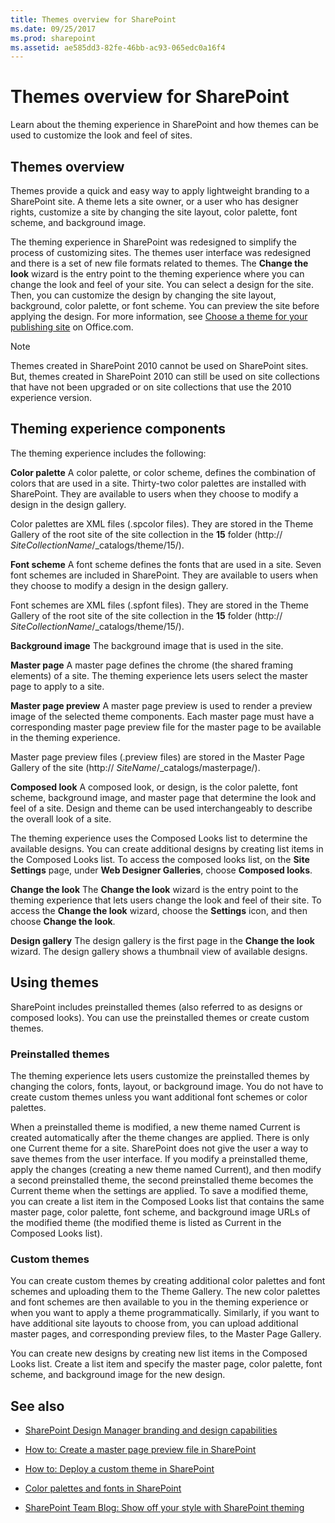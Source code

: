 ```yaml
---
title: Themes overview for SharePoint
ms.date: 09/25/2017
ms.prod: sharepoint
ms.assetid: ae585dd3-82fe-46bb-ac93-065edc0a16f4
---
```



# Themes overview for SharePoint
Learn about the theming experience in SharePoint and how themes can be used to customize the look and feel of sites.
## Themes overview
<a name="section1"> </a>

Themes provide a quick and easy way to apply lightweight branding to a SharePoint site. A theme lets a site owner, or a user who has designer rights, customize a site by changing the site layout, color palette, font scheme, and background image.
  
    
    
The theming experience in SharePoint was redesigned to simplify the process of customizing sites. The themes user interface was redesigned and there is a set of new file formats related to themes. The **Change the look** wizard is the entry point to the theming experience where you can change the look and feel of your site. You can select a design for the site. Then, you can customize the design by changing the site layout, background, color palette, or font scheme. You can preview the site before applying the design. For more information, see [Choose a theme for your publishing site](http://office.microsoft.com/en-us/office365-sharepoint-online-enterprise-help/choose-a-theme-for-your-publishing-site-HA102891580.aspx) on Office.com.
  
> [!NOTE] 
> Themes created in SharePoint 2010 cannot be used on SharePoint sites. But, themes created in SharePoint 2010 can still be used on site collections that have not been upgraded or on site collections that use the 2010 experience version. 
  
    
    


## Theming experience components
<a name="section2"> </a>

The theming experience includes the following:
  
    
    
 **Color palette** A color palette, or color scheme, defines the combination of colors that are used in a site. Thirty-two color palettes are installed with SharePoint. They are available to users when they choose to modify a design in the design gallery.
  
    
    
Color palettes are XML files (.spcolor files). They are stored in the Theme Gallery of the root site of the site collection in the **15** folder (http:// _SiteCollectionName_/_catalogs/theme/15/).
  
    
    
 **Font scheme** A font scheme defines the fonts that are used in a site. Seven font schemes are included in SharePoint. They are available to users when they choose to modify a design in the design gallery.
  
    
    
Font schemes are XML files (.spfont files). They are stored in the Theme Gallery of the root site of the site collection in the **15** folder (http:// _SiteCollectionName_/_catalogs/theme/15/).
  
    
    
 **Background image** The background image that is used in the site.
  
    
    
 **Master page** A master page defines the chrome (the shared framing elements) of a site. The theming experience lets users select the master page to apply to a site.
  
    
    
 **Master page preview** A master page preview is used to render a preview image of the selected theme components. Each master page must have a corresponding master page preview file for the master page to be available in the theming experience.
  
    
    
Master page preview files (.preview files) are stored in the Master Page Gallery of the site (http://  _SiteName_/_catalogs/masterpage/).
  
    
    
 **Composed look** A composed look, or design, is the color palette, font scheme, background image, and master page that determine the look and feel of a site. Design and theme can be used interchangeably to describe the overall look of a site.
  
    
    
The theming experience uses the Composed Looks list to determine the available designs. You can create additional designs by creating list items in the Composed Looks list. To access the composed looks list, on the **Site Settings** page, under **Web Designer Galleries**, choose **Composed looks**.
  
    
    
 **Change the look** The **Change the look** wizard is the entry point to the theming experience that lets users change the look and feel of their site. To access the **Change the look** wizard, choose the **Settings** icon, and then choose **Change the look**.
  
    
    
 **Design gallery** The design gallery is the first page in the **Change the look** wizard. The design gallery shows a thumbnail view of available designs.
  
    
    

## Using themes
<a name="section3"> </a>

SharePoint includes preinstalled themes (also referred to as designs or composed looks). You can use the preinstalled themes or create custom themes.
  
    
    

### Preinstalled themes

The theming experience lets users customize the preinstalled themes by changing the colors, fonts, layout, or background image. You do not have to create custom themes unless you want additional font schemes or color palettes.
  
    
    
When a preinstalled theme is modified, a new theme named Current is created automatically after the theme changes are applied. There is only one Current theme for a site. SharePoint does not give the user a way to save themes from the user interface. If you modify a preinstalled theme, apply the changes (creating a new theme named Current), and then modify a second preinstalled theme, the second preinstalled theme becomes the Current theme when the settings are applied. To save a modified theme, you can create a list item in the Composed Looks list that contains the same master page, color palette, font scheme, and background image URLs of the modified theme (the modified theme is listed as Current in the Composed Looks list).
  
    
    

### Custom themes

You can create custom themes by creating additional color palettes and font schemes and uploading them to the Theme Gallery. The new color palettes and font schemes are then available to you in the theming experience or when you want to apply a theme programmatically. Similarly, if you want to have additional site layouts to choose from, you can upload additional master pages, and corresponding preview files, to the Master Page Gallery.
  
    
    
You can create new designs by creating new list items in the Composed Looks list. Create a list item and specify the master page, color palette, font scheme, and background image for the new design.
  
    
    

## See also
<a name="section4"> </a>


-  [SharePoint Design Manager branding and design capabilities](sharepoint-design-manager-branding-and-design-capabilities.md)
    
  
-  [How to: Create a master page preview file in SharePoint](how-to-create-a-master-page-preview-file-in-sharepoint.md)
    
  
-  [How to: Deploy a custom theme in SharePoint](how-to-deploy-a-custom-theme-in-sharepoint.md)
    
  
-  [Color palettes and fonts in SharePoint](color-palettes-and-fonts-in-sharepoint.md)
    
  
-  [SharePoint Team Blog: Show off your style with SharePoint theming](http://blogs.office.com/b/sharepoint/archive/2012/10/29/show-off-your-style-with-sharepoint-theming.aspx)
    
  

